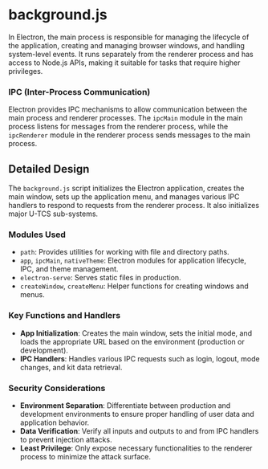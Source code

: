 # background.js

In Electron, the main process is responsible for managing the lifecycle of the application, creating and managing browser windows, and handling system-level events. It runs separately from the renderer process and has access to Node.js APIs, making it suitable for tasks that require higher privileges.

### IPC (Inter-Process Communication)

Electron provides IPC mechanisms to allow communication between the main process and renderer processes. The `ipcMain` module in the main process listens for messages from the renderer process, while the `ipcRenderer` module in the renderer process sends messages to the main process.

## Detailed Design

The `background.js` script initializes the Electron application, creates the main window, sets up the application menu, and manages various IPC handlers to respond to requests from the renderer process. It also initializes major U-TCS sub-systems.

### Modules Used

- `path`: Provides utilities for working with file and directory paths.
- `app`, `ipcMain`, `nativeTheme`: Electron modules for application lifecycle, IPC, and theme management.
- `electron-serve`: Serves static files in production.
- `createWindow`, `createMenu`: Helper functions for creating windows and menus.

### Key Functions and Handlers

- **App Initialization**: Creates the main window, sets the initial mode, and loads the appropriate URL based on the environment (production or development).
- **IPC Handlers**: Handles various IPC requests such as login, logout, mode changes, and kit data retrieval.

### Security Considerations

- **Environment Separation**: Differentiate between production and development environments to ensure proper handling of user data and application behavior.
- **Data Verification**: Verify all inputs and outputs to and from IPC handlers to prevent injection attacks.
- **Least Privilege**: Only expose necessary functionalities to the renderer process to minimize the attack surface.